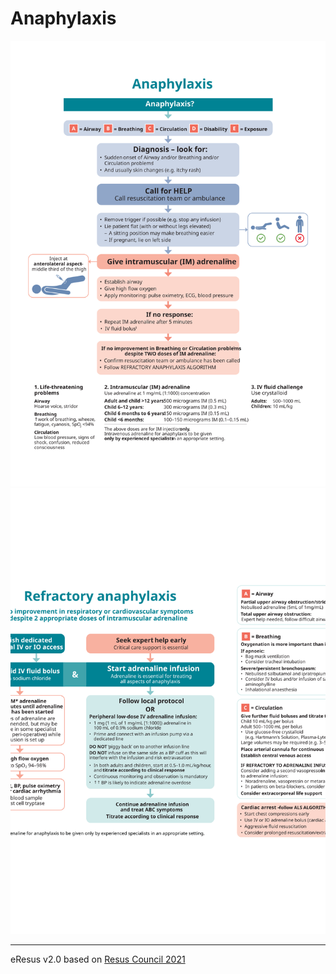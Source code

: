 # Anaphylaxis

![Standard anaphylaxis](./anaphylaxis_1.svg)
![Resistant anaphylaxis](./anaphylaxis_2.svg)

--- 
eResus v2.0 based on [Resus Council 2021](https://www.resus.org.uk/sites/default/files/2023-01/RCUK%20Paediatric%20emergency%20algortihms%20and%20resources%20Jan%2023%20V2.pdf)